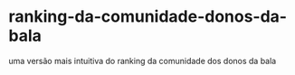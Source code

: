 # ranking-da-comunidade-donos-da-bala
uma versão mais intuitiva  do ranking da comunidade dos donos da bala

